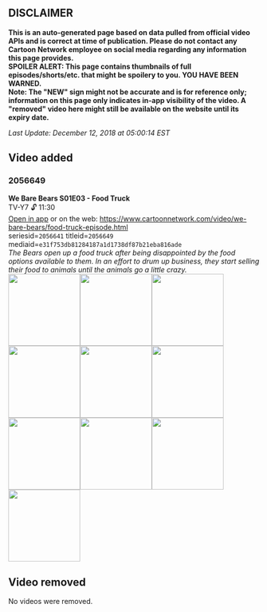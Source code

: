 ## DISCLAIMER
**This is an auto-generated page based on data pulled from official video APIs and is correct at time of publication. Please do not contact any Cartoon Network employee on social media regarding any information this page provides.**  
**SPOILER ALERT: This page contains thumbnails of full episodes/shorts/etc. that might be spoilery to you. YOU HAVE BEEN WARNED.**  
**Note: The "NEW" sign might not be accurate and is for reference only; information on this page only indicates in-app visibility of the video. A "removed" video here might still be available on the website until its expiry date.**  

_Last Update: December 12, 2018 at 05:00:14 EST_
## Video added
### 2056649
**We Bare Bears S01E03 - Food Truck**  
TV-Y7 🔓 11:30  
[Open in app](https://tinyurl.com/y7bsl2z4) or on the web: https://www.cartoonnetwork.com/video/we-bare-bears/food-truck-episode.html  
seriesid=`2056641` titleid=`2056649` mediaid=`e31f753db81284187a1d1738df87b21eba816ade`  
_The Bears open up a food truck after being disappointed by the food options available to them. In an effort to drum up business, they start selling their food to animals until the animals go a little crazy._  
<a href="https://s3.amazonaws.com/cn-orchestrator/2056649_001_1280x720.jpg"><img src="https://s3.amazonaws.com/cn-orchestrator/2056649_001_640x360.jpg" height="144px" /></a><a href="https://s3.amazonaws.com/cn-orchestrator/2056649_002_1280x720.jpg"><img src="https://s3.amazonaws.com/cn-orchestrator/2056649_002_640x360.jpg" height="144px" /></a><a href="https://s3.amazonaws.com/cn-orchestrator/2056649_003_1280x720.jpg"><img src="https://s3.amazonaws.com/cn-orchestrator/2056649_003_640x360.jpg" height="144px" /></a><a href="https://s3.amazonaws.com/cn-orchestrator/2056649_004_1280x720.jpg"><img src="https://s3.amazonaws.com/cn-orchestrator/2056649_004_640x360.jpg" height="144px" /></a><a href="https://s3.amazonaws.com/cn-orchestrator/2056649_005_1280x720.jpg"><img src="https://s3.amazonaws.com/cn-orchestrator/2056649_005_640x360.jpg" height="144px" /></a><a href="https://s3.amazonaws.com/cn-orchestrator/2056649_006_1280x720.jpg"><img src="https://s3.amazonaws.com/cn-orchestrator/2056649_006_640x360.jpg" height="144px" /></a><a href="https://s3.amazonaws.com/cn-orchestrator/2056649_007_1280x720.jpg"><img src="https://s3.amazonaws.com/cn-orchestrator/2056649_007_640x360.jpg" height="144px" /></a><a href="https://s3.amazonaws.com/cn-orchestrator/2056649_008_1280x720.jpg"><img src="https://s3.amazonaws.com/cn-orchestrator/2056649_008_640x360.jpg" height="144px" /></a><a href="https://s3.amazonaws.com/cn-orchestrator/2056649_009_1280x720.jpg"><img src="https://s3.amazonaws.com/cn-orchestrator/2056649_009_640x360.jpg" height="144px" /></a><a href="https://s3.amazonaws.com/cn-orchestrator/2056649_010_1280x720.jpg"><img src="https://s3.amazonaws.com/cn-orchestrator/2056649_010_640x360.jpg" height="144px" /></a>
## Video removed
No videos were removed.
